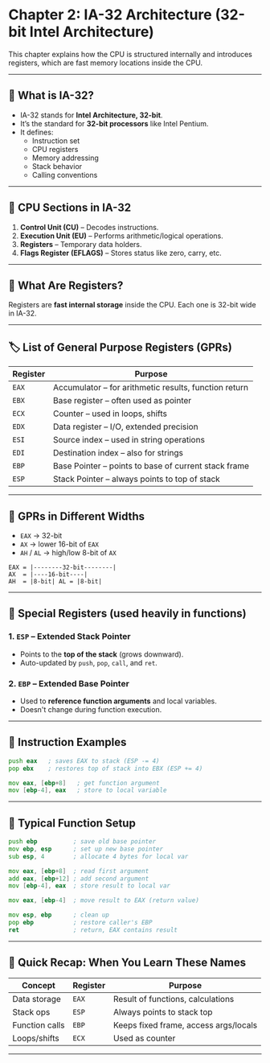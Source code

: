 # Chapter 2: IA-32 Architecture (32-bit Intel Architecture)

This chapter explains how the CPU is structured internally and introduces registers, which are fast memory locations inside the CPU.

---

## 🧠 What is IA-32?

- IA-32 stands for **Intel Architecture, 32-bit**.
- It’s the standard for **32-bit processors** like Intel Pentium.
- It defines:
  - Instruction set
  - CPU registers
  - Memory addressing
  - Stack behavior
  - Calling conventions

---

## 🧹 CPU Sections in IA-32

1. **Control Unit (CU)** – Decodes instructions.
2. **Execution Unit (EU)** – Performs arithmetic/logical operations.
3. **Registers** – Temporary data holders.
4. **Flags Register (EFLAGS)** – Stores status like zero, carry, etc.

---

## 📀 What Are Registers?

Registers are **fast internal storage** inside the CPU. Each one is 32-bit wide in IA-32.

---

## 🏷️ List of General Purpose Registers (GPRs)

| Register | Purpose |
|----------|---------|
| `EAX`    | Accumulator – for arithmetic results, function return |
| `EBX`    | Base register – often used as pointer |
| `ECX`    | Counter – used in loops, shifts |
| `EDX`    | Data register – I/O, extended precision |
| `ESI`    | Source index – used in string operations |
| `EDI`    | Destination index – also for strings |
| `EBP`    | Base Pointer – points to base of current stack frame |
| `ESP`    | Stack Pointer – always points to top of stack |

---

## 🔀 GPRs in Different Widths

- `EAX` → 32-bit
- `AX` → lower 16-bit of `EAX`
- `AH` / `AL` → high/low 8-bit of `AX`

```
EAX = |--------32-bit--------|
AX  = |----16-bit----|
AH  = |8-bit| AL = |8-bit|
```

---

## 🧰 Special Registers (used heavily in functions)

### 1. `ESP` – Extended Stack Pointer
- Points to the **top of the stack** (grows downward).
- Auto-updated by `push`, `pop`, `call`, and `ret`.

### 2. `EBP` – Extended Base Pointer
- Used to **reference function arguments** and local variables.
- Doesn't change during function execution.

---

## 📌 Instruction Examples

```asm
push eax   ; saves EAX to stack (ESP -= 4)
pop ebx    ; restores top of stack into EBX (ESP += 4)

mov eax, [ebp+8]   ; get function argument
mov [ebp-4], eax   ; store to local variable
```

---

## 🧪 Typical Function Setup

```asm
push ebp          ; save old base pointer
mov ebp, esp      ; set up new base pointer
sub esp, 4        ; allocate 4 bytes for local var

mov eax, [ebp+8]  ; read first argument
add eax, [ebp+12] ; add second argument
mov [ebp-4], eax  ; store result to local var

mov eax, [ebp-4]  ; move result to EAX (return value)

mov esp, ebp      ; clean up
pop ebp           ; restore caller's EBP
ret               ; return, EAX contains result
```

---

## 🧠 Quick Recap: When You Learn These Names

| Concept        | Register | Purpose                               |
|----------------|----------|---------------------------------------|
| Data storage   | `EAX`    | Result of functions, calculations     |
| Stack ops      | `ESP`    | Always points to stack top            |
| Function calls | `EBP`    | Keeps fixed frame, access args/locals |
| Loops/shifts   | `ECX`    | Used as counter                       |

---



